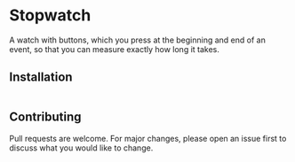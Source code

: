 # Stopwatch

A watch with buttons, which you press at the beginning and end of an event, so that you can measure exactly how long it takes.

## Installation

```bash

```

## Contributing

Pull requests are welcome. For major changes, please open an issue first to discuss what you would like to change.
